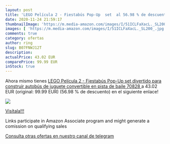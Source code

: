 ```yaml
---
layout: post
title: 'LEGO Película 2 - Fiestabús Pop-Up  set  al 56.98 % de descuento'
date: 2020-11-24 21:59:17
thumbnailImage: 'https://m.media-amazon.com/images/I/51ICLFaXacL._SL200_.jpg'
images: [ 'https://m.media-amazon.com/images/I/51ICLFaXacL._SL200_.jpg' ]
comments: true
category: ofertas
author: ring
slug: B07FNWJ12T
description:
actualPrice: 43.02 EUR
comparePrice: 99.99 EUR
inStock: true
---
```


Ahora mismo tienes [LEGO Película 2 - Fiestabús Pop-Up  set divertido para construir autobús de juguete convertible en pista de baile  70828 ](https://www.amazon.es/dp/B07FNWJ12T/?tag=redken-21) a 43.02 EUR (original: 99.99 EUR) (56.98 %  de descuento) en el siguiente enlace!

[![](https://m.media-amazon.com/images/I/51ICLFaXacL._SL200_.jpg)](https://www.amazon.es/dp/B07FNWJ12T/?tag=redken-21)

[Visítala!!!](https://www.amazon.es/dp/B07FNWJ12T/?tag=redken-21)

Links participate in Amazon Associate program and might generate a comission on qualifying sales

[Consulta otras ofertas en nuestro canal de telegram](https://t.me/s/ofertas25)
